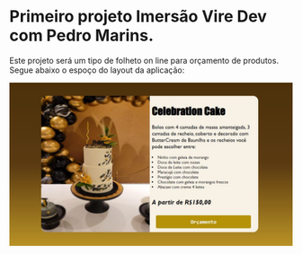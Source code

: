 <h1>Primeiro projeto Imersão Vire Dev com Pedro Marins.</h1>
<P>Este projeto será um tipo de folheto on line para orçamento de produtos. Segue abaixo o espoço do layout da aplicação:</p>

![Layout da aplicação](Layout.JPG)